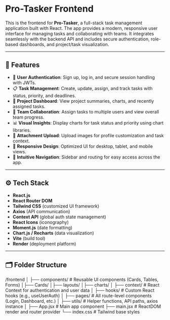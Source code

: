 # Pro-Tasker Frontend

This is the frontend for **Pro-Tasker**, a full-stack task management application built with React. The app provides a modern, responsive user interface for managing tasks and collaborating with teams. It integrates seamlessly with the backend API and includes secure authentication, role-based dashboards, and project/task visualization.

---

## 🧩 Features

- 🔐 **User Authentication**: Sign up, log in, and secure session handling with JWTs.
- 📋 **Task Management**: Create, update, assign, and track tasks with status, priority, and deadlines.
- 📁 **Project Dashboard**: View project summaries, charts, and recently assigned tasks.
- 👥 **Team Collaboration**: Assign tasks to multiple users and view overall team progress.
- 📊 **Visual Insights**: Display charts for task status and priority using chart libraries.
- 📎 **Attachment Upload**: Upload images for profile customization and task context.
- 📱 **Responsive Design**: Optimized UI for desktop, tablet, and mobile views.
- 🧭 **Intuitive Navigation**: Sidebar and routing for easy access across the app.

---

## ⚙️ Tech Stack

- **React.js**
- **React Router DOM**
- **Tailwind CSS** (customized UI framework)
- **Axios** (API communication)
- **Context API** (global auth state management)
- **React Icons** (iconography)
- **Moment.js** (date formatting)
- **Chart.js / Recharts** (data visualization)
- **Vite** (build tool)
- **Render** (deployment platform)

---

## 🗂️ Folder Structure

/frontend
│
├── components/ # Reusable UI components (Cards, Tables, Forms)
│├── Cards/
│├── layouts/
│├── charts/
│
├── context/ # React Context for authentication and user data
│
├── hooks/ # Custom React hooks (e.g., useUserAuth)
│
├── pages/ # All route-level components (Login, Dashboard, etc.)
│
├── utils/ # Helper functions, API paths, axios instance
│
├── App.jsx # Main app component
├── main.jsx # ReactDOM render and router provider
└── index.css # Tailwind base styles

